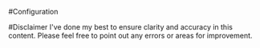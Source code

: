 #Configuration

#Disclaimer 
I've done my best to ensure clarity and accuracy in this content. Please feel free to point out any errors or areas for improvement.
